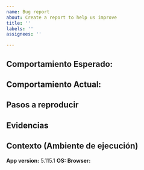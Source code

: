 ```yaml
---
name: Bug report
about: Create a report to help us improve
title: ''
labels: ''
assignees: ''

---
```


## Comportamiento Esperado:
## Comportamiento Actual:
## Pasos a reproducir
## Evidencias
## Contexto (Ambiente de ejecución)
**App version:** 5.115.1
**OS:**
**Browser:**
